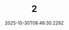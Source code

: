 ---
title: "2"
description: ""
image: "/uploads/photos/0010-2.webp"
display: "/uploads/photos/0010-2-display.webp"
thumbnail: "/uploads/photos/0010-2-thumb.webp"
width: 6000
height: 4000
featured: false
date: 2025-10-30T08:46:30.229Z
order: 0
---